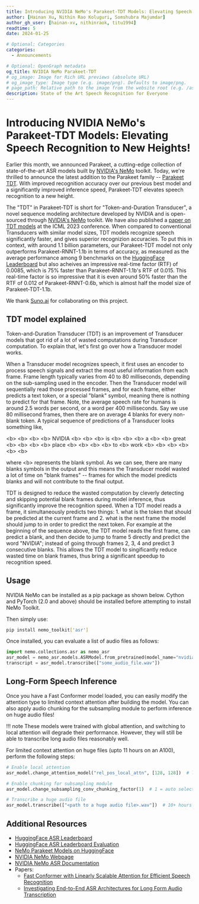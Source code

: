 ```yaml
---
title: Introducing NVIDIA NeMo's Parakeet-TDT Models: Elevating Speech Recognition to New Heights!
author: [Hainan Xu, Nithin Rao Koluguri, Somshubra Majumdar]
author_gh_user: [hainan-xv, nithinraok, titu1994]
readtime: 5
date: 2024-01-25

# Optional: Categories
categories:
  - Announcements

# Optional: OpenGraph metadata
og_title: NVIDIA NeMo Parakeet-TDT
# og_image: Image for Rich URL previews (absolute URL)
# og_image_type: Image type (e.g. image/png). Defaults to image/png.
# page_path: Relative path to the image from the website root (e.g. /assets/images/). If specified, the image at this path will be used for the link preview. It is unlikely you will need this parameter - you can probably use og_image instead.
description: State of the Art Speech Recognition for Everyone
---
```


# Introducing NVIDIA NeMo's Parakeet-TDT Models: Elevating Speech Recognition to New Heights!

Earlier this month, we announced Parakeet, a cutting-edge collection of state-of-the-art ASR models built by [NVIDIA's NeMo](https://nvidia.github.io/NeMo/) toolkit. Today, we're thrilled to announce the latest addition to the Parakeet family -- [Parakeet TDT](https://huggingface.co/nvidia/parakeet-tdt-1.1b). With improved recognition accuracy over our previous best model and a significantly improved inference speed, Parakeet-TDT elevates speech recognition to a new height.


The "TDT" in Parakeet-TDT is short for "Token-and-Duration Transducer", a novel sequence modeling architecture developed by NVIDIA and is open-sourced through [NVIDIA's NeMo](https://nvidia.github.io/NeMo/) toolkit. We have also published a [paper on TDT models](https://arxiv.org/abs/2304.06795) at the ICML 2023 conference. When compared to conventional Transducers with similar model sizes, TDT models recognize speech significantly faster, and gives superior recognizion accuracies. To put this in context, with around 1.1 billion parameters, our Parakeet-TDT model not only outperforms Parakeet-RNNT-1.1b in terms of accuracy, as measured as the average performance among 9 benchmarks on the [HuggingFace Leaderboard](https://huggingface.co/spaces/hf-audio/open_asr_leaderboard) but also acheives an impressive real-time factor (RTF) of 0.0085, which is 75% faster than Parakeet-RNNT-1.1b's RTF of 0.015. This real-time factor is so impressive that it is even around 50% faster than the RTF of 0.012 of Parakeet-RNNT-0.6b, which is almost half the model size of Parakeet-TDT-1.1b.

We thank [Suno.ai](http://suno.ai/) for collaborating on this project.

## TDT model explained

Token-and-Duration Transducer (TDT) is an improvement of Transducer models that got rid of a lot of wasted computations during Transducer computation. To explain that, let's first go over how a Transducer model works.

When a Transducer model recognizes speech, it first uses an encoder to process speech signals and extract the most useful information from each frame. Frame length typically varies from 40 to 80 milliseconds, depending on the sub-sampling used in the encoder. Then the Transducer model will sequentially read those processed frames, and for each frame, either predicts a text token, or a special "blank" symbol, meaning there is nothing to predict for that frame. Note, the average speech rate for humans is around 2.5 words per second, or a word per 400 milliseconds. Say we use 80 millisecond frames, then there are on average 4 blanks for every non-blank token. A typical sequence of predictions of a Transducer looks something like,

\<b\> \<b\> \<b\> \<b\> NVIDIA \<b\> \<b\> \<b\> is \<b\> \<b\> \<b\> a \<b\> \<b\> great \<b\> \<b\> \<b\> \<b\> place \<b\> \<b\> \<b\> \<b\> to \<b\> work \<b\> \<b\> \<b\> \<b\> \<b\> \<b\>   

where \<b\> represents the blank symbol. As we can see, there are many blanks symbols in the output and this means the Transducer model wasted a lot of time on "blank frames" -- frames for which the model predicts blanks and will not contribute to the final output.

TDT is designed to reduce the wasted computation by cleverly detecting and skipping potential blank frames during model inference, thus significantly improve the recognition speed. When a TDT model reads a frame, it simultaneously predicts two things: 1. what is the token that should be predicted at the current frame and 2. what is the next frame the model should jump to in order to predict the next token. For example at the beginning of the sequence above, the TDT model reads the first frame, can predict a blank, and then decide to jump to frame 5 directly and predict the word "NVIDIA"; instead of going through frames 2, 3, 4 and predict 3 consecutive blanks.  This allows the TDT model to singificantly reduce wasted time on blank frames, thus bring a significant speedup to recognition speed.

## Usage

NVIDIA NeMo can be installed as a pip package as shown below. Cython and PyTorch (2.0 and above) should be installed before attempting to install NeMo Toolkit.

Then simply use:
```bash 
pip install nemo_toolkit['asr']
```

Once installed, you can evaluate a list of audio files as follows:
```python
import nemo.collections.asr as nemo_asr
asr_model = nemo_asr.models.ASRModel.from_pretrained(model_name="nvidia/parakeet-rnnt-1.1b")
transcript = asr_model.transcribe(["some_audio_file.wav"])
```

## Long-Form Speech Inference

Once you have a Fast Conformer model loaded, you can easily modify the attention type to limited context attention after building the model. You can also apply audio chunking for the subsampling module to perform inference on huge audio files!

!!! note
    These models were trained with global attention, and switching to local attention will degrade their performance. However, they will still be able to transcribe long audio files reasonably well.

For limited context attention on huge files (upto 11 hours on an A100), perform the following steps:

```python
# Enable local attention
asr_model.change_attention_model("rel_pos_local_attn", [128, 128])  # local attn

# Enable chunking for subsampling module
asr_model.change_subsampling_conv_chunking_factor(1)  # 1 = auto select

# Transcribe a huge audio file
asr_model.transcribe(["<path to a huge audio file>.wav"])  # 10+ hours !
```

## Additional Resources

* [HuggingFace ASR Leaderboard](https://huggingface.co/spaces/hf-audio/open_asr_leaderboard)
* [HuggingFace ASR Leaderboard Evaluation](https://github.com/huggingface/open_asr_leaderboard)
* [NeMo Parakeet Models on HuggingFace](https://huggingface.co/models?library=nemo&sort=trending&search=parakee)
* [NVIDIA NeMo Webpage](https://github.com/NVIDIA/NeMo)
* [NVIDIA NeMo ASR Documentation](https://docs.nvidia.com/deeplearning/nemo/user-guide/index.html)
* Papers:
    * [Fast Conformer with Linearly Scalable Attention for Efficient Speech Recognition](https://arxiv.org/abs/2305.05084)
    * [Investigating End-to-End ASR Architectures for Long Form Audio Transcription](https://arxiv.org/abs/2309.09950)

